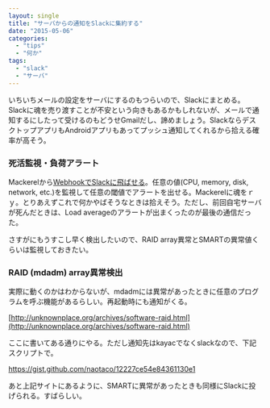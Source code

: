 ```yaml
---
layout: single
title: "サーバからの通知をSlackに集約する"
date: "2015-05-06"
categories: 
  - "tips"
  - "何か"
tags: 
  - "slack"
  - "サーバ"
---
```


いちいちメールの設定をサーバにするのもつらいので、Slackにまとめる。Slackに魂を売り渡すことが不安という向きもあるかもしれないが、メールで通知するにしたって受けるのもどうせGmailだし、諦めましょう。SlackならデスクトップアプリもAndroidアプリもあってプッシュ通知してくれるから拾える確率が高そう。

### 死活監視・負荷アラート

Mackerelから[WebhookでSlackに飛ばせる](http://help-ja.mackerel.io/entry/howto/alerts/slack)。任意の値(CPU, memory, disk, network, etc.)を監視して任意の閾値でアラートを出せる。Mackerelに魂をｒｙ。とりあえずこれで何かやばそうなときは拾えそう。ただし、前回自宅サーバが死んだときは、Load averageのアラートが出まくったのが最後の通信だった。

さすがにもうすこし早く検出したいので、RAID array異常とSMARTの異常値くらいは監視しておきたい。

### RAID (mdadm) array異常検出

実際に動くのかはわからないが、mdadmには異常があったときに任意のプログラムを呼ぶ機能があるらしい。再起動時にも通知がくる。

[http://unknownplace.org/archives/software-raid.html](http://unknownplace.org/archives/software-raid.html)

ここに書いてある通りにやる。ただし通知先はkayacでなくslackなので、下記スクリプトで。

https://gist.github.com/naotaco/12227ce54e84361130e1

あと上記サイトにあるように、SMARTに異常があったときも同様にSlackに投げられる。すばらしい。
